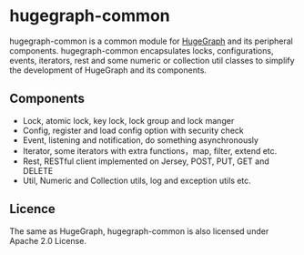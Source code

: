 # hugegraph-common

hugegraph-common is a common module for [HugeGraph](https://github.com/hugegraph/hugegraph) and its peripheral components.
hugegraph-common encapsulates locks, configurations, events, iterators, rest and some 
numeric or collection util classes to simplify the development of HugeGraph and 
its components.

## Components

- Lock, atomic lock, key lock, lock group and lock manger
- Config, register and load config option with security check
- Event, listening and notification, do something asynchronously
- Iterator, some iterators with extra functions，map, filter, extend etc.
- Rest, RESTful client implemented on Jersey, POST, PUT, GET and DELETE
- Util, Numeric and Collection utils, log and exception utils etc.

## Licence
The same as HugeGraph, hugegraph-common is also licensed under Apache 2.0 License.
